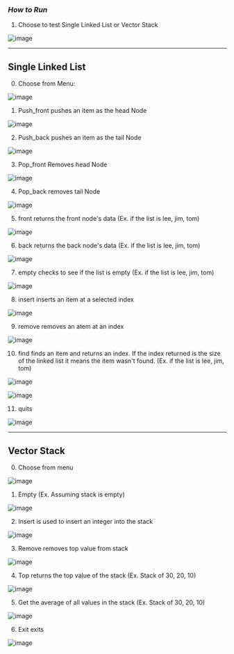 ### ***How to Run***

1) Choose to test Single Linked List or Vector Stack
   
![image](https://github.com/user-attachments/assets/5e3e0790-235f-40df-b0fc-11d217ef733f)


------------------------------------

## Single Linked List

0) Choose from Menu:

![image](https://github.com/user-attachments/assets/12c4b3a3-4fc1-4209-a28b-53c2cc2f4d63)

1) Push_front pushes an item as the head Node 

![image](https://github.com/user-attachments/assets/3cbc7286-1f86-4aaf-8086-bd4d16d8971f)

2) Push_back pushes an item as the tail Node

![image](https://github.com/user-attachments/assets/136faca5-4bc1-4510-941e-f98f89ff33e4)

3) Pop_front Removes head Node

![image](https://github.com/user-attachments/assets/007d63db-3e10-437c-93b2-a7f47b255015)

4) Pop_back removes tail Node

![image](https://github.com/user-attachments/assets/8f403cc4-194c-44c6-ac3b-ec879ca23516)

5) front returns the front node's data (Ex. if the list is lee, jim, tom)

![image](https://github.com/user-attachments/assets/9d406c33-d813-4151-be4e-ef972c8f7579)

6) back returns the back node's data (Ex. if the list is lee, jim, tom)

![image](https://github.com/user-attachments/assets/3acc3c3b-3d7b-4ca5-b152-6d0c1f7983b5)

7) empty checks to see if the list is empty (Ex. if the list is lee, jim, tom)
   
![image](https://github.com/user-attachments/assets/9f95a3f5-0691-4809-a287-634171f6ada3)

8) insert inserts an item at a selected index

![image](https://github.com/user-attachments/assets/11b561d5-3c0f-4cf7-bbfa-921f23b0d936)

9) remove removes an atem at an index

![image](https://github.com/user-attachments/assets/8732af00-1a27-4bee-a847-a0f1250f34d0)

10) find finds an item and returns an index. If the index returned is the size of the linked list it means the item wasn't found. (Ex. if the list is lee, jim, tom)

![image](https://github.com/user-attachments/assets/3f1a8433-9c02-4a2b-97fd-bef74a069289)

![image](https://github.com/user-attachments/assets/895b88dd-c9b8-42dc-9420-ef5f5f66bfbe)

11) quits

![image](https://github.com/user-attachments/assets/8bb65d76-3782-460c-9258-f40fffd6d592)


-----------------------------

## Vector Stack

0) Choose from menu 

![image](https://github.com/user-attachments/assets/a80af550-420b-4611-90f8-e104d6417a92)

1) Empty (Ex. Assuming stack is empty)

![image](https://github.com/user-attachments/assets/ea473bed-1d50-4b65-9bcc-d837d6c95f79)

2) Insert is used to insert an integer into the stack

![image](https://github.com/user-attachments/assets/32608106-ac63-4404-b817-9894d3367691)

3) Remove removes top value from stack

![image](https://github.com/user-attachments/assets/65eed228-e825-4df1-b69d-02989f04916a)

4) Top returns the top value of the stack (Ex. Stack of 30, 20, 10)

![image](https://github.com/user-attachments/assets/7468d7bb-3e5a-4b94-99b7-12137fafeb3d)

5) Get the average of all values in the stack (Ex. Stack of 30, 20, 10)

![image](https://github.com/user-attachments/assets/7262c2d3-7dc6-4bed-bbf1-7f6f076d3ca1)

6) Exit exits

![image](https://github.com/user-attachments/assets/03cee840-e9ed-4054-95eb-2e17209c43a8)










